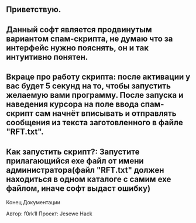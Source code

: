 Приветствую.
---------------------------------------------------------------
Данный софт является продвинутым вариантом спам-скрипта,
не думаю что за интерфейс нужно пояснять, он и так интуитивно понятен.
---------------------------------------------------------------
Вкраце про работу скрипта: 
после активации у вас будет 5 секунд на то, чтобы запустить желаемую вами программу.
После запуска и наведения курсора на поле ввода спам-скрипт сам начнёт вписывать и отправлять 
сообщения из текста заготовленного в файле "RFT.txt".
----------------------------------------------------------------
Как запустить скрипт?:
Запустите прилагающийся exe файл от имени администратора(файл "RFT.txt" должен находиться в одном каталоге
с самим exe файлом, иначе софт выдаст ошибку)
----------------------------------------------------------------
Конец Документации

Автор: f0rk1l
Проект: Jesewe Hack